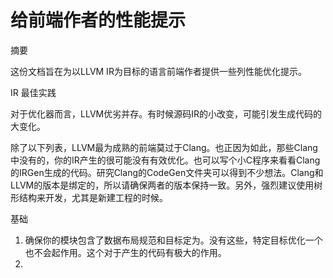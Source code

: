 # 给前端作者的性能提示

摘要

这份文档旨在为以LLVM IR为目标的语言前端作者提供一些列性能优化提示。

IR 最佳实践

对于优化器而言，LLVM优劣并存。有时候源码IR的小改变，可能引发生成代码的大变化。

除了以下列表，LLVM最为成熟的前端莫过于Clang。也正因为如此，那些Clang中没有的，你的IR产生的很可能没有有效优化。也可以写个小C程序来看看Clang的IRGen生成的代码。研究Clang的CodeGen文件夹可以得到不少想法。Clang和LLVM的版本是绑定的，所以请确保两者的版本保持一致。另外，强烈建议使用树形结构来开发，尤其是新建工程的时候。

基础

1. 确保你的模块包含了数据布局规范和目标定为。没有这些，特定目标优化一个也不会起作用。这个对于产生的代码有极大的作用。
2. 
